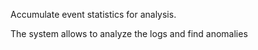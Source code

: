 Accumulate event statistics for analysis.

The system allows to analyze the logs and find anomalies
